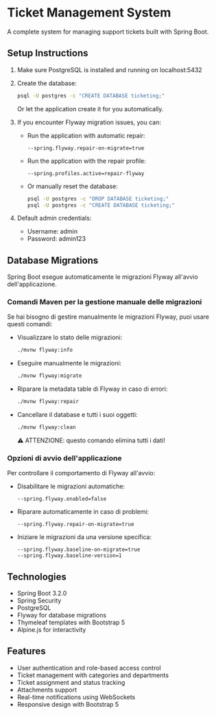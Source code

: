 # Ticket Management System

A complete system for managing support tickets built with Spring Boot.

## Setup Instructions

1. Make sure PostgreSQL is installed and running on localhost:5432
2. Create the database:

   ```bash
   psql -U postgres -c "CREATE DATABASE ticketing;"
   ```

   Or let the application create it for you automatically.

3. If you encounter Flyway migration issues, you can:

   - Run the application with automatic repair:
     ```
     --spring.flyway.repair-on-migrate=true
     ```
   - Run the application with the repair profile:
     ```
     --spring.profiles.active=repair-flyway
     ```
   - Or manually reset the database:
     ```bash
     psql -U postgres -c "DROP DATABASE ticketing;"
     psql -U postgres -c "CREATE DATABASE ticketing;"
     ```

4. Default admin credentials:
   - Username: admin
   - Password: admin123

## Database Migrations

Spring Boot esegue automaticamente le migrazioni Flyway all'avvio dell'applicazione.

### Comandi Maven per la gestione manuale delle migrazioni

Se hai bisogno di gestire manualmente le migrazioni Flyway, puoi usare questi comandi:

- Visualizzare lo stato delle migrazioni:

  ```bash
  ./mvnw flyway:info
  ```

- Eseguire manualmente le migrazioni:

  ```bash
  ./mvnw flyway:migrate
  ```

- Riparare la metadata table di Flyway in caso di errori:

  ```bash
  ./mvnw flyway:repair
  ```

- Cancellare il database e tutti i suoi oggetti:
  ```bash
  ./mvnw flyway:clean
  ```
  ⚠️ ATTENZIONE: questo comando elimina tutti i dati!

### Opzioni di avvio dell'applicazione

Per controllare il comportamento di Flyway all'avvio:

- Disabilitare le migrazioni automatiche:

  ```
  --spring.flyway.enabled=false
  ```

- Riparare automaticamente in caso di problemi:

  ```
  --spring.flyway.repair-on-migrate=true
  ```

- Iniziare le migrazioni da una versione specifica:
  ```
  --spring.flyway.baseline-on-migrate=true
  --spring.flyway.baseline-version=1
  ```

## Technologies

- Spring Boot 3.2.0
- Spring Security
- PostgreSQL
- Flyway for database migrations
- Thymeleaf templates with Bootstrap 5
- Alpine.js for interactivity

## Features

- User authentication and role-based access control
- Ticket management with categories and departments
- Ticket assignment and status tracking
- Attachments support
- Real-time notifications using WebSockets
- Responsive design with Bootstrap 5
